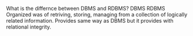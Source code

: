 What is the differnce between DBMS and RDBMS?
DBMS	RDBMS
Organized was of retriving, storing, managing from a collection of logically related information.	Provides same way as DBMS but it provides with relational integrity.

